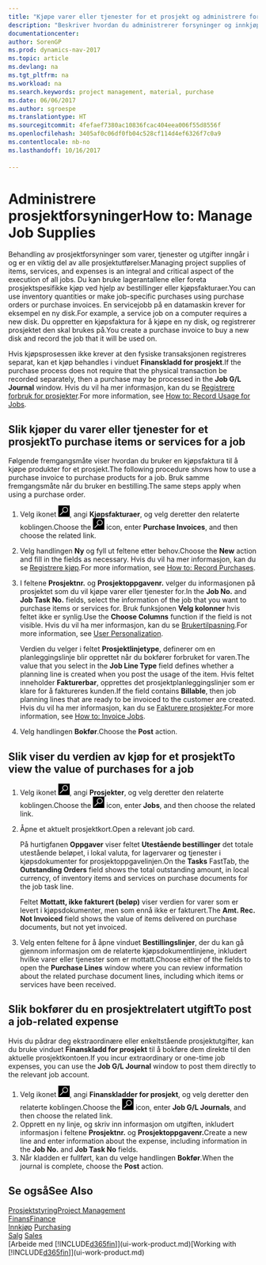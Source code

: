 ```yaml
---
title: "Kjøpe varer eller tjenester for et prosjekt og administrere forsyninger"
description: "Beskriver hvordan du administrerer forsyninger og innkjøp av materialer og tjenester for prosjekter."
documentationcenter: 
author: SorenGP
ms.prod: dynamics-nav-2017
ms.topic: article
ms.devlang: na
ms.tgt_pltfrm: na
ms.workload: na
ms.search.keywords: project management, material, purchase
ms.date: 06/06/2017
ms.author: sgroespe
ms.translationtype: HT
ms.sourcegitcommit: 4fefaef7380ac10836fcac404eea006f55d8556f
ms.openlocfilehash: 3405af0c06df0fb04c528cf114d4ef6326f7c0a9
ms.contentlocale: nb-no
ms.lasthandoff: 10/16/2017

---
```

# <a name="how-to-manage-job-supplies"></a><span data-ttu-id="890e4-103">Administrere prosjektforsyninger</span><span class="sxs-lookup"><span data-stu-id="890e4-103">How to: Manage Job Supplies</span></span>
<span data-ttu-id="890e4-104">Behandling av prosjektforsyninger som varer, tjenester og utgifter inngår i og er en viktig del av alle prosjektutførelser.</span><span class="sxs-lookup"><span data-stu-id="890e4-104">Managing project supplies of items, services, and expenses is an integral and critical aspect of the execution of all jobs.</span></span> <span data-ttu-id="890e4-105">Du kan bruke lagerantallene eller foreta prosjektspesifikke kjøp ved hjelp av bestillinger eller kjøpsfakturaer.</span><span class="sxs-lookup"><span data-stu-id="890e4-105">You can use inventory quantities or make job-specific purchases using purchase orders or purchase invoices.</span></span> <span data-ttu-id="890e4-106">En servicejobb på en datamaskin krever for eksempel en ny disk.</span><span class="sxs-lookup"><span data-stu-id="890e4-106">For example, a service job on a computer requires a new disk.</span></span> <span data-ttu-id="890e4-107">Du oppretter en kjøpsfaktura for å kjøpe en ny disk, og registrerer prosjektet den skal brukes på.</span><span class="sxs-lookup"><span data-stu-id="890e4-107">You create a purchase invoice to buy a new disk and record the job that it will be used on.</span></span>

<span data-ttu-id="890e4-108">Hvis kjøpsprosessen ikke krever at den fysiske transaksjonen registreres separat, kan et kjøp behandles i vinduet **Finanskladd for prosjekt**.</span><span class="sxs-lookup"><span data-stu-id="890e4-108">If the purchase process does not require that the physical transaction be recorded separately, then a purchase may be processed in the **Job G/L Journal** window.</span></span> <span data-ttu-id="890e4-109">Hvis du vil ha mer informasjon, kan du se [Registrere forbruk for prosjekter](projects-how-record-job-usage.md).</span><span class="sxs-lookup"><span data-stu-id="890e4-109">For more information, see [How to: Record Usage for Jobs](projects-how-record-job-usage.md).</span></span>

## <a name="to-purchase-items-or-services-for-a-job"></a><span data-ttu-id="890e4-110">Slik kjøper du varer eller tjenester for et prosjekt</span><span class="sxs-lookup"><span data-stu-id="890e4-110">To purchase items or services for a job</span></span>
<span data-ttu-id="890e4-111">Følgende fremgangsmåte viser hvordan du bruker en kjøpsfaktura til å kjøpe produkter for et prosjekt.</span><span class="sxs-lookup"><span data-stu-id="890e4-111">The following procedure shows how to use a purchase invoice to purchase products for a job.</span></span> <span data-ttu-id="890e4-112">Bruk samme fremgangsmåte når du bruker en bestilling.</span><span class="sxs-lookup"><span data-stu-id="890e4-112">The same steps apply when using a purchase order.</span></span>  

1. <span data-ttu-id="890e4-113">Velg ikonet ![Søk etter side eller rapport](media/ui-search/search_small.png "Søk etter side eller rapport"), angi **Kjøpsfakturaer**, og velg deretter den relaterte koblingen.</span><span class="sxs-lookup"><span data-stu-id="890e4-113">Choose the ![Search for Page or Report](media/ui-search/search_small.png "Search for Page or Report icon") icon, enter **Purchase Invoices**, and then choose the related link.</span></span>  
2. <span data-ttu-id="890e4-114">Velg handlingen **Ny** og fyll ut feltene etter behov.</span><span class="sxs-lookup"><span data-stu-id="890e4-114">Choose the **New** action and fill in the fields as necessary.</span></span> <span data-ttu-id="890e4-115">Hvis du vil ha mer informasjon, kan du se [Registrere kjøp](purchasing-how-record-purchases.md).</span><span class="sxs-lookup"><span data-stu-id="890e4-115">For more information, see [How to: Record Purchases](purchasing-how-record-purchases.md).</span></span>
3. <span data-ttu-id="890e4-116">I feltene **Prosjektnr.** og **Prosjektoppgavenr.** velger du informasjonen på prosjektet som du vil kjøpe varer eller tjenester for.</span><span class="sxs-lookup"><span data-stu-id="890e4-116">In the **Job No.** and **Job Task No.** fields, select the information of the job that you want to purchase items or services for.</span></span> <span data-ttu-id="890e4-117">Bruk funksjonen **Velg kolonner** hvis feltet ikke er synlig.</span><span class="sxs-lookup"><span data-stu-id="890e4-117">Use the **Choose Columns** function if the field is not visible.</span></span> <span data-ttu-id="890e4-118">Hvis du vil ha mer informasjon, kan du se [Brukertilpasning](ui-user-personalization.md).</span><span class="sxs-lookup"><span data-stu-id="890e4-118">For more information, see [User Personalization](ui-user-personalization.md).</span></span>

    <span data-ttu-id="890e4-119">Verdien du velger i feltet **Prosjektlinjetype**, definerer om en planleggingslinje blir opprettet når du bokfører forbruket for varen.</span><span class="sxs-lookup"><span data-stu-id="890e4-119">The value that you select in the **Job Line Type** field defines whether a planning line is created when you post the usage of the item.</span></span> <span data-ttu-id="890e4-120">Hvis feltet inneholder **Fakturerbar**, opprettes det prosjektplanleggingslinjer som er klare for å faktureres kunden.</span><span class="sxs-lookup"><span data-stu-id="890e4-120">If the field contains **Billable**, then job planning lines that are ready to be invoiced to the customer are created.</span></span> <span data-ttu-id="890e4-121">Hvis du vil ha mer informasjon, kan du se [Fakturere prosjekter](projects-how-invoice-jobs.md).</span><span class="sxs-lookup"><span data-stu-id="890e4-121">For more information, see [How to: Invoice Jobs](projects-how-invoice-jobs.md).</span></span>
4. <span data-ttu-id="890e4-122">Velg handlingen **Bokfør**.</span><span class="sxs-lookup"><span data-stu-id="890e4-122">Choose the **Post** action.</span></span>

## <a name="to-view-the-value-of-purchases-for-a-job"></a><span data-ttu-id="890e4-123">Slik viser du verdien av kjøp for et prosjekt</span><span class="sxs-lookup"><span data-stu-id="890e4-123">To view the value of purchases for a job</span></span>
1. <span data-ttu-id="890e4-124">Velg ikonet ![Søk etter side eller rapport](media/ui-search/search_small.png "Søk etter side eller rapport"), angi **Prosjekter**, og velg deretter den relaterte koblingen.</span><span class="sxs-lookup"><span data-stu-id="890e4-124">Choose the ![Search for Page or Report](media/ui-search/search_small.png "Search for Page or Report icon") icon, enter **Jobs**, and then choose the related link.</span></span>
2. <span data-ttu-id="890e4-125">Åpne et aktuelt prosjektkort.</span><span class="sxs-lookup"><span data-stu-id="890e4-125">Open a relevant job card.</span></span>

    <span data-ttu-id="890e4-126">På hurtigfanen **Oppgaver** viser feltet **Utestående bestillinger** det totale utestående beløpet, i lokal valuta, for lagervarer og tjenester i kjøpsdokumenter for prosjektoppgavelinjen.</span><span class="sxs-lookup"><span data-stu-id="890e4-126">On the **Tasks** FastTab, the **Outstanding Orders** field shows the total outstanding amount, in local currency, of inventory items and services on purchase documents for the job task line.</span></span>  

    <span data-ttu-id="890e4-127">Feltet **Mottatt, ikke fakturert (beløp)** viser verdien for varer som er levert i kjøpsdokumenter, men som ennå ikke er fakturert.</span><span class="sxs-lookup"><span data-stu-id="890e4-127">The **Amt. Rec. Not Invoiced** field shows the value of items delivered on purchase documents, but not yet invoiced.</span></span>  
3. <span data-ttu-id="890e4-128">Velg enten feltene for å åpne vinduet **Bestillingslinjer**, der du kan gå gjennom informasjon om de relaterte kjøpsdokumentlinjene, inkludert hvilke varer eller tjenester som er mottatt.</span><span class="sxs-lookup"><span data-stu-id="890e4-128">Choose either of the fields to open the **Purchase Lines** window where you can review information about the related purchase document lines, including which items or services have been received.</span></span>

## <a name="to-post-a-job-related-expense"></a><span data-ttu-id="890e4-129">Slik bokfører du en prosjektrelatert utgift</span><span class="sxs-lookup"><span data-stu-id="890e4-129">To post a job-related expense</span></span>
<span data-ttu-id="890e4-130">Hvis du pådrar deg ekstraordinære eller enkeltstående prosjektutgifter, kan du bruke vinduet **Finanskladd for prosjekt** til å bokføre dem direkte til den aktuelle prosjektkontoen.</span><span class="sxs-lookup"><span data-stu-id="890e4-130">If you incur extraordinary or one-time job expenses, you can use the **Job G/L Journal** window to post them directly to the relevant job account.</span></span>

1. <span data-ttu-id="890e4-131">Velg ikonet ![Søk etter side eller rapport](media/ui-search/search_small.png "Søk etter side eller rapport"), angi **Finanskladder for prosjekt**, og velg deretter den relaterte koblingen.</span><span class="sxs-lookup"><span data-stu-id="890e4-131">Choose the ![Search for Page or Report](media/ui-search/search_small.png "Search for Page or Report icon") icon, enter **Job G/L Journals**, and then choose the related link.</span></span>  
2. <span data-ttu-id="890e4-132">Opprett en ny linje, og skriv inn informasjon om utgiften, inkludert informasjon i feltene **Prosjektnr.** og **Prosjektoppgavenr.**</span><span class="sxs-lookup"><span data-stu-id="890e4-132">Create a new line and enter information about the expense, including information in the **Job No.** and **Job Task No** fields.</span></span>  
3. <span data-ttu-id="890e4-133">Når kladden er fullført, kan du velge handlingen **Bokfør**.</span><span class="sxs-lookup"><span data-stu-id="890e4-133">When the journal is complete, choose the **Post** action.</span></span>

## <a name="see-also"></a><span data-ttu-id="890e4-134">Se også</span><span class="sxs-lookup"><span data-stu-id="890e4-134">See Also</span></span>
[<span data-ttu-id="890e4-135">Prosjektstyring</span><span class="sxs-lookup"><span data-stu-id="890e4-135">Project Management</span></span>](projects-manage-projects.md)  
[<span data-ttu-id="890e4-136">Finans</span><span class="sxs-lookup"><span data-stu-id="890e4-136">Finance</span></span>](finance.md)  
<span data-ttu-id="890e4-137">[Innkjøp](purchasing-manage-purchasing.md)       </span><span class="sxs-lookup"><span data-stu-id="890e4-137">[Purchasing](purchasing-manage-purchasing.md)       </span></span>  
<span data-ttu-id="890e4-138">[Salg](sales-manage-sales.md)    </span><span class="sxs-lookup"><span data-stu-id="890e4-138">[Sales](sales-manage-sales.md)    </span></span>  
<span data-ttu-id="890e4-139">[Arbeide med [!INCLUDE[d365fin](includes/d365fin_md.md)]](ui-work-product.md)</span><span class="sxs-lookup"><span data-stu-id="890e4-139">[Working with [!INCLUDE[d365fin](includes/d365fin_md.md)]](ui-work-product.md)</span></span>  

